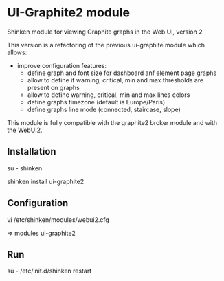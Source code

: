 
UI-Graphite2 module
=====================

Shinken module for viewing Graphite graphs in the Web UI, version 2

This version is a refactoring of the previous ui-graphite module which allows:

   - improve configuration features:
      - define graph and font size for dashboard anf element page graphs
      - allow to define if warning, critical, min and max thresholds are present on graphs
      - allow to define warning, critical, min and max lines colors
      - define graphs timezone (default is Europe/Paris)
      - define graphs line mode (connected, staircase, slope)

This module is fully compatible with the graphite2 broker module and with the WebUI2.

Installation
--------------------------------

   su - shinken

   shinken install ui-graphite2

Configuration
--------------------------------


   vi /etc/shinken/modules/webui2.cfg

   => modules ui-graphite2

Run
--------------------------------

   su -
   /etc/init.d/shinken restart

